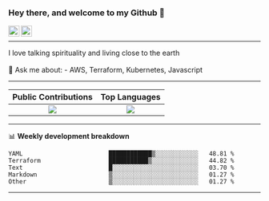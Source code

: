 ### Hey there, and welcome to my Github 👋

<a href="https://www.linkedin.com/in/ibrahiem-mohammad/" target="_blank">
  <img align="left" alt="Ibrahiem's LinkdeIn" width="22px" src="https://cdn.worldvectorlogo.com/logos/linkedin-icon-2.svg"/>
</a>
<a href="https://imohammd.netlify.app/" target="_blank">
  <img align="left" alt="Ibrahiem's Website" width="22px" src="https://cdn.worldvectorlogo.com/logos/netlify.svg"/>
</a>
<br>
<hr>
I love talking spirituality and living close to the earth
<br>
<br>
💬 Ask me about: 
- AWS, Terraform, Kubernetes, Javascript

-------

Public Contributions             |  Top Languages
:-------------------------:|:-------------------------:
![](https://github-readme-stats.vercel.app/api?username=ibrahiem96&show_icons=true&count_private=true&bg_color=30,e96443,904e95&title_color=fff&text_color=fff)  |  ![](https://github-readme-stats.vercel.app/api/top-langs/?username=ibrahiem96&layout=compact&bg_color=30,e96443,904e95&title_color=fff&text_color=fff&hide=html,css)

-------
📊 **Weekly development breakdown**
<!--START_SECTION:waka-->

```text
YAML                        ████████████▒░░░░░░░░░░░░   48.81 %
Terraform                   ███████████▒░░░░░░░░░░░░░   44.82 %
Text                        █░░░░░░░░░░░░░░░░░░░░░░░░   03.70 %
Markdown                    ▒░░░░░░░░░░░░░░░░░░░░░░░░   01.27 %
Other                       ▒░░░░░░░░░░░░░░░░░░░░░░░░   01.27 %
```

<!--END_SECTION:waka-->
-------
